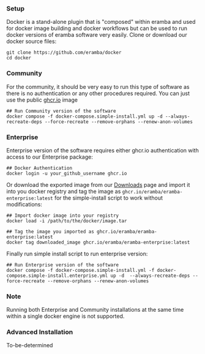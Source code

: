 ### Setup

Docker is a stand-alone plugin that is "composed" within eramba and used for docker image building and docker workflows but can be used to run docker versions of eramba software very easily.
Clone or download our docker source files:
```shell
git clone https://github.com/eramba/docker
cd docker
```

### Community 

For the community, it should be very easy to run this type of software as there is no authentication or any other procedures required.
You can just use the public [ghcr.io](https://ghcr.io/eramba/eramba) image
```shell
## Run Community version of the software
docker compose -f docker-compose.simple-install.yml up -d --always-recreate-deps --force-recreate --remove-orphans --renew-anon-volumes
```

### Enterprise

Enterprise version of the software requires either ghcr.io authentication with access to our Enterprise package:
```shell
## Docker Authentication
docker login -u your_github_username ghcr.io
```

Or download the exported image from our [Downloads](https://downloads.eramba.org) page and import it into you docker registry and tag the image as `ghcr.io/eramba/eramba-enterprise:latest` for the simple-install script to work without modifications:
```shell
## Import docker image into your registry
docker load -i /path/to/the/docker/image.tar

## Tag the image you imported as ghcr.io/eramba/eramba-enterprise:latest
docker tag downloaded_image ghcr.io/eramba/eramba-enterprise:latest
```

Finally run simple install script to run enterprise version:
```shell
## Run Enterprise version of the software
docker compose -f docker-compose.simple-install.yml -f docker-compose.simple-install.enterprise.yml up -d  --always-recreate-deps --force-recreate --remove-orphans --renew-anon-volumes
```

### Note

Running both Enterprise and Community installations at the same time within a single docker engine is not supported.


### Advanced Installation

To-be-determined
